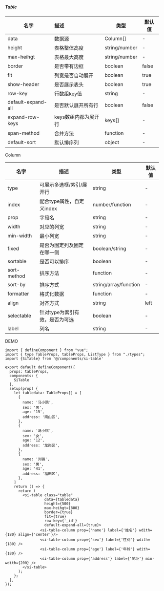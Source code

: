 ##### Table

| 名字               | 描述                 | 类型          | 默认值 |
| ------------------ | :------------------- | ------------- | ------ |
| data               | 数据源               | Column[]      | -      |
| height             | 表格整体高度         | string/number | -      |
| max-heihgt         | 表格最大高度         | string/number | -      |
| border             | 是否带有边框         | boolean       | false  |
| fit                | 列宽是否自动展开     | boolean       | true   |
| show-header        | 是否展示表头         | boolean       | true   |
| row-key            | 行数组key值          | string        | -      |
| default-expand-all | 是否默认展开所有行   | boolean       | false  |
| expand-row-keys    | keys数组内都为展开行 | keys[]        | -      |
| span-method        | 合并方法             | function      | -      |
| default-sort       | 默认排序列           | object        | -      |

Column

| 名字        | 描述                           | 类型                  | 默认值 |
| ----------- | ------------------------------ | --------------------- | ------ |
| type        | 可展示多选框/索引/展开行       | string                | -      |
| index       | 配合type属性，自定义index      | number/function       | -      |
| prop        | 字段名                         | string                | -      |
| width       | 对应的列宽                     | string                | -      |
| min-width   | 最小列宽                       | string                | -      |
| fixed       | 是否为固定列及固定在哪一侧     | boolean/string        | -      |
| sortable    | 是否可以排序                   | boolean               | -      |
| sort-method | 排序方法                       | function              | -      |
| sort-by     | 排序方式                       | string/array/function | -      |
| formatter   | 格式化数据                     | function              | -      |
| align       | 对齐方式                       | string                | left      |
| selectable  | 针对type为索引有效，是否为可选 | boolean               | -      |
| label       | 列名                         | string               | -      |

DEMO
```
import { defineComponent } from "vue";
import { type TableProps, tableProps, ListType } from "./types";
import {SiTable} from '@/components/si-table'

export default defineComponent({
  props: tableProps,
  components: {
    SiTable
  },
  setup(prop) {
    let tabledata: TableProps[] = [
      {
        name: '马小跳',
        sex: '男',
        age: '15',
        address: '南山区',
      },
      {
        name: '马小桃',
        sex: '女',
        age: '12',
        address: '龙岗区',
      },
      {
        name: '刘强',
        sex: '男',
        age: '41',
        address: '福田区',
      },
    ]
    return () => {
      return (
        <si-table class="table"
                  data={tabledata}
                  height={500}
                  max-heihgt={800}
                  border={true}
                  fit={true}
                  row-key={'_id'}
                  default-expand-all={true}>
                <si-table-column prop={'name'} label={'姓名'} wdith={180} align={'center'}/>
                <si-table-column prop={'sex'} label={'性别'} wdith={180} />
                <si-table-column prop={'age'} label={'年龄'} wdith={180} />
                <si-table-column prop={'address'} label={'地址'} min-wdith={200} />
        </si-table>
      );
    };
  },
});

```